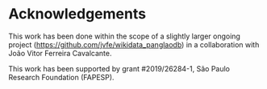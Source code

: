# Acknowledgements

This work has been done within the scope of a slightly larger ongoing project (<https://github.com/jvfe/wikidata_panglaodb>) in a collaboration with João Vitor Ferreira Cavalcante. 

This work has been supported by grant #2019/26284-1, São Paulo Research Foundation (FAPESP).
